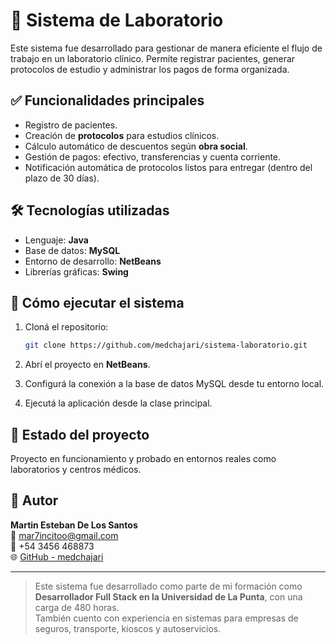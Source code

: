
# 🧪 Sistema de Laboratorio

Este sistema fue desarrollado para gestionar de manera eficiente el flujo de trabajo en un laboratorio clínico. Permite registrar pacientes, generar protocolos de estudio y administrar los pagos de forma organizada.

## ✅ Funcionalidades principales

- Registro de pacientes.
- Creación de **protocolos** para estudios clínicos.
- Cálculo automático de descuentos según **obra social**.
- Gestión de pagos: efectivo, transferencias y cuenta corriente.
- Notificación automática de protocolos listos para entregar (dentro del plazo de 30 días).

## 🛠️ Tecnologías utilizadas

- Lenguaje: **Java**
- Base de datos: **MySQL**
- Entorno de desarrollo: **NetBeans**
- Librerías gráficas: **Swing**

## 🚀 Cómo ejecutar el sistema

1. Cloná el repositorio:
   ```bash
   git clone https://github.com/medchajari/sistema-laboratorio.git
   ```

2. Abrí el proyecto en **NetBeans**.

3. Configurá la conexión a la base de datos MySQL desde tu entorno local.

4. Ejecutá la aplicación desde la clase principal.

## 📌 Estado del proyecto

Proyecto en funcionamiento y probado en entornos reales como laboratorios y centros médicos.

## 👤 Autor

**Martin Esteban De Los Santos**  
📧 mar7incitoo@gmail.com  
📱 +54 3456 468873  
🌐 [GitHub - medchajari](https://github.com/medchajari)

---

> Este sistema fue desarrollado como parte de mi formación como **Desarrollador Full Stack en la Universidad de La Punta**, con una carga de 480 horas.  
> También cuento con experiencia en sistemas para empresas de seguros, transporte, kioscos y autoservicios.
